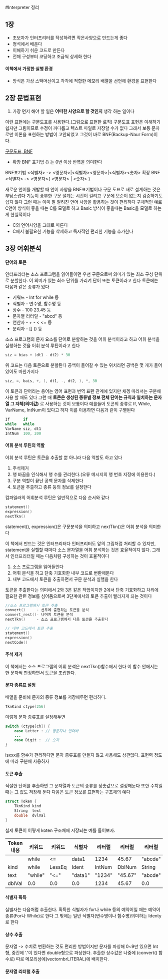 #Interpreter 정리

## 1장
* 초보자가 인터프리터를 작성하려면 작은사양으로 만드는게 좋다
* 정석에서 배운다
* 이해하기 쉬운 코드로 만든다
* 전체 구성부터 코딩하고 조금씩 상세화 한다

#### 이책에서 가정한 실행 환경
- 방식은 가상 스택머신이고 각각에 적합한 메모리 배열을 선언해 환경을 표현한다

## 2장 문법표현
1. 가장 먼저 해야 할 일은 **어떠한 사양으로 할 것인지** 생각 하는 일이다  

이런 표현에는 구문도표를 사용한다.(그림으로 표현한 로직)
구문도표 표현은 이해하기 쉽지만 그림이므로 수정이 까다롭고 텍스트 파일로 저장할 수가 없다 그래서 보통 문자로만 이론을 표현하는 방법이 고안되었고 그것이 바로 BNF(Backup-Naur Form)이다.

[구문도표, BNF](http://booolean.tistory.com/295)

* 확장 BNF 표기법
{} 는 0번 이상 반복을 의미한다

BNF표기법
<식별자> -> <영문자>|<식별자><영문자>|<식별자><숫자>
확장 BNF
<식별자> -> <영문자>{ <영문자> | <숫자> }

새로운 언어를 개발할 때 언어 사양을 BNF표기법이나 구문 도표로 새로 설계하는 것은 부담스럽다 기능이 풍부한 구문 설계는 시간이 걸리고 구문에 모순이 없는지 검증하기도 쉽지 않다 그런 때는 이미 잘 알려진 언어 사양을 활용하는 것이 편리하다 구체적인 예로 C언어 방식이 좋을 때는 C를 모델로 하고 Basic 방식이 좋을때는 Basic을 모델로 하는게 현실적이다
* C의 언어사양을 그대로 따른다
* C에서 불필요한 기능을 삭제하고 독자적인 편리한 기능을 추가한다

## 3장 어휘분석
#### 단어와 토큰
인터프리터는 소스 프로그램을 읽어들이면 우선 구문으로써 의미가 있는 최소 구성 단위로 분할한다. 이 의미가 있는 최소 단위를 가리켜 단어 또는 토큰이라고 한다 토큰에는 다음과 같은 종류가 있다
* 키워드       - Int for while 등
* 식별자       - 변수명, 함수명 등
* 상수        - 100 23.45 등
* 문자열 리터럴  - "abcd" 등
* 연산자       - + - < <= 등
* 분리자       - [] () 등

소스 프로그램의 문자 요소를 단어로 분할하는 것을 어휘 분석이라고 하고 어휘 분석을 실행하는 것을 어휘 분석 루틴이라고 한다

```scala
siz = bias + (dt1 - dt2) * 30
```
위 코드는 다음 토큰으로 분할된다 공백이 들어갈 수 있는 위치라면 공백은 몇 개가 들어 있어도 마찬가지다
```kotlin
siz, =, bais, +, (, dt1, -, dt2, ), *, 30
```
이 토큰과 단어라는 용어는 영어 표현과 번역 표환 관계에 있지만 채겡 따라서는 구분해 사용 할 때도 있다 그런 때 **토큰은 생성된 종류별 정보 전체 단어는 규칙과 일치하는 문자열 그 자체(의미값)** 로 사용하는 것이 보통이다
예를들어 토콘의 종류로 If, While, VarName, IntNum이 있다고 하자 이를 이용하면 다음과 같이 구별된다
```kotlin
If      if
while   while
VarName siz, dt1
IntNum  100, 200
```

#### 어휘 분석 루틴의 역할
어휘 분석 루틴은 토큰을 추출할 뿐 아니라 다음 역할도 하고 있다
1. 주석제거
2. 행 바꿈을 인식해서 행 수를 관리한다.(오류 메시지의 행 번호 지정에 이용한다.)
3. 구분 역할이 끝난 공백 문자를 삭제한다
4. 토큰을 추출하고 종류 등의 정보를 설정한다

컴파일러의 어휘분석 루틴은 일반적으로 다음 순서와 같다
```kotlin
statement() 
expression() 
nextTkn()
```
statement(), expression()은 구문분석을 의미하고 nextTkn()은 어휘 분석을 의미한다

이 책에서 만드는 것은 인터프리터다 인터프리터도 앞의 그림처럼 처리할 수 있지만, statement을 실핼할 때마다 소스 문자열을 어휘 분석하는 것은 효율적이지 않다. 그래서 인터프리터일 때는 다음처럼 구성하는 것이 효율적이다
1. 소스 프로그램을 읽어들인다
2. 어휘 분석을 하고 단축 기호화한 내부 코드로 변환해둔다
3. 내부 코드에서 토큰을 추출하면서 구문 분석과 실핼을 한다

토큰을 추출한다는 의미에서 2와 3은 같은 작업이지만 2에서 단축 기호화하고 처리에 필요한 관련 정보를 심어둠으로써 3단계에서의 토큰 추출이 빨라지게 되는 것이다
```kotlin
//소스 프로그램에서 토큰 추출
convert()     - 선두에 출현하는 토큰을 분석
convert_rest()- 나머지 토큰을 분석
nextTkn()     - 소스 프로그램에서 다음 토큰을 추출한다

// 내부 코드에서 토큰 추출
statement()
expression()
nextCode()
```

#### 주석 제거
이 책에서는 소스 프로그램의 어휘 분석은 nextTkn()함수에서 한다 이 함수 안에서는 한 문자씩 판정하면서 토큰을 조립한다. 

#### 문자 종류표 설정
배열을 준비해 문자의 종류 정보를 저장해두면 편리하다.
```C
TknKind ctype[256]
```
이렇게 문자 종류표를 설정해두면 
```java
switch (ctype[ch]) {
    case Letter : // 영문자나 언더바
    ...
    case Digit :  // 숫자
}
```

isxxx를 함수가 편리하다면 문자 종류표를 만들지 않고 사용해도 상관없다. 표현력 정도에 따라 구분해 사용하자

#### 토큰 추출
적절한 단어를 추출하면 그 문자열과 토큰의 종류를 정숫값으로 설정해둔다 또한 수치일 때는 그 값도 저장해 둔다 다음은 토큰 정보를 표현하는 구조체의 예다
```C
struct Token {
    TknKind kind
    String  text
    double  dvlVal
}
```

실제 토큰이 어떻게 koten 구조체에 저장되는 예를 들어보자.

|Token 내용| 키워드 | 키워드 | 식별자 | 리터럴 | 리터럴 |리터럴    |
|---------|------|------|-------|------|-------|--------|
|         | while| <=    | data1| 1234 | 45.67 | "abcde"|
|kind     | while|LessEq|Ident|IntNum|DblNum|String|
|text|"while"|"<="|"data1"|"1234"|"45.67"|"abcde"|
|dblVal|0.0|0.0|0.0|1234|45.67|0.0|

#### 식별자 획득
실별자는 다음처럼 추출한다. 획득한 식별자가 for나 while 등의 예약어일 때는 예약어 종류(For나 While)로 한다 그 밖에는 일반 식별자(변수명이나 함수명)의미하는 Identy로 한다

#### 상수 추출
문자열 -> 수치로 변환하는 것도 편리한 방법이지만 문자를 파싱해 0~9만 있으면 Int형,  중간에 '.'이 있다면 double형으로 파싱한다.
추출한 상수값은 나중에 (convert() 함수로) 따로 메모리상에(vector<double>nbrLITERAL)에 배치한다.

#### 문자열 리터럴 추출
